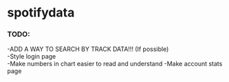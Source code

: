 # spotifydata

<h3>TODO:</h3>
<p>
-ADD A WAY TO SEARCH BY TRACK DATA!!! (If possible)<br>
-Style login page<br>
-Make numbers in chart easier to read and understand
-Make account stats page<br>
</p>
